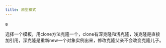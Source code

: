```yaml
---
title: 原型模式
---
```


a

选择一个模板，用clone方法克隆一个，clone有深克隆和浅克隆，浅克隆是直接加引用，深克隆是重新new一个对象实例出来，修改克隆父亲不会改变克隆儿子。

